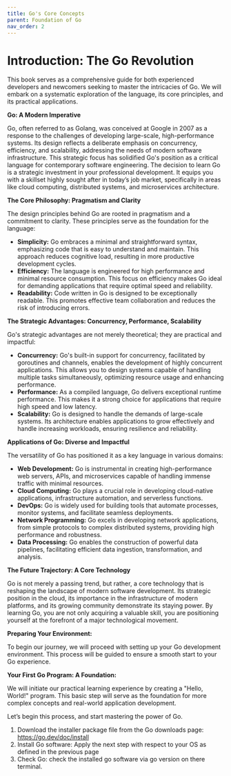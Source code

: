 ```yaml
---
title: Go's Core Concepts
parent: Foundation of Go
nav_order: 2
---
```

# Introduction: The Go Revolution

This book serves as a comprehensive guide for both experienced developers and newcomers seeking to master the intricacies of Go. We will embark on a systematic exploration of the language, its core principles, and its practical applications.

**Go: A Modern Imperative**

Go, often referred to as Golang, was conceived at Google in 2007 as a response to the challenges of developing large-scale, high-performance systems. Its design reflects a deliberate emphasis on concurrency, efficiency, and scalability, addressing the needs of modern software infrastructure. This strategic focus has solidified Go's position as a critical language for contemporary software engineering.
The decision to learn Go is a strategic investment in your professional development. It equips you with a skillset highly sought after in today’s job market, specifically in areas like cloud computing, distributed systems, and microservices architecture.

**The Core Philosophy: Pragmatism and Clarity**

The design principles behind Go are rooted in pragmatism and a commitment to clarity. These principles serve as the foundation for the language:

*   **Simplicity:** Go embraces a minimal and straightforward syntax, emphasizing code that is easy to understand and maintain. This approach reduces cognitive load, resulting in more productive development cycles.
*   **Efficiency:** The language is engineered for high performance and minimal resource consumption. This focus on efficiency makes Go ideal for demanding applications that require optimal speed and reliability.
*   **Readability:** Code written in Go is designed to be exceptionally readable. This promotes effective team collaboration and reduces the risk of introducing errors.

**The Strategic Advantages: Concurrency, Performance, Scalability**

Go's strategic advantages are not merely theoretical; they are practical and impactful:

*   **Concurrency:** Go's built-in support for concurrency, facilitated by goroutines and channels, enables the development of highly concurrent applications. This allows you to design systems capable of handling multiple tasks simultaneously, optimizing resource usage and enhancing performance.
*   **Performance:** As a compiled language, Go delivers exceptional runtime performance. This makes it a strong choice for applications that require high speed and low latency.
*   **Scalability:** Go is designed to handle the demands of large-scale systems. Its architecture enables applications to grow effectively and handle increasing workloads, ensuring resilience and reliability.

**Applications of Go: Diverse and Impactful**

The versatility of Go has positioned it as a key language in various domains:

*   **Web Development:** Go is instrumental in creating high-performance web servers, APIs, and microservices capable of handling immense traffic with minimal resources.
*   **Cloud Computing:** Go plays a crucial role in developing cloud-native applications, infrastructure automation, and serverless functions.
*   **DevOps:** Go is widely used for building tools that automate processes, monitor systems, and facilitate seamless deployments.
*   **Network Programming:** Go excels in developing network applications, from simple protocols to complex distributed systems, providing high performance and robustness.
*   **Data Processing:** Go enables the construction of powerful data pipelines, facilitating efficient data ingestion, transformation, and analysis.

**The Future Trajectory: A Core Technology**

Go is not merely a passing trend, but rather, a core technology that is reshaping the landscape of modern software development. Its strategic position in the cloud, its importance in the infrastructure of modern platforms, and its growing community demonstrate its staying power. By learning Go, you are not only acquiring a valuable skill, you are positioning yourself at the forefront of a major technological movement.

**Preparing Your Environment:**

To begin our journey, we will proceed with setting up your Go development environment. This process will be guided to ensure a smooth start to your Go experience.

**Your First Go Program: A Foundation:**

We will initiate our practical learning experience by creating a "Hello, World!" program. This basic step will serve as the foundation for more complex concepts and real-world application development.

Let’s begin this process, and start mastering the power of Go.

1. Download the installer package file from the Go downloads page: https://go.dev/doc/install
2. Install Go software: Apply the next step with respect to your OS as defined in the previous page
3. Check Go: check the installed go software via go version on there terminal.